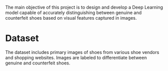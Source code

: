 The main objective of this project is to design and develop a Deep Learning model capable of accurately distinguishing between genuine and counterfeit shoes based on visual features captured in images.

# Dataset
The dataset includes primary images of shoes from various shoe vendors and shopping websites. Images are labeled to differentiate between genuine and counterfeit shoes.
